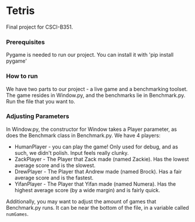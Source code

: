 # Tetris
Final project for CSCI-B351.

### Prerequisites
Pygame is needed to run our project. You can install it with 'pip install pygame'

### How to run
We have two parts to our project - a live game and a benchmarking toolset. The game resides in Window.py, and the benchmarks lie in Benchmark.py. Run the file that you want to.

### Adjusting Parameters
In Window.py, the constructor for Window takes a Player parameter, as does the Benchmark class in Benchmark.py. We have 4 players:
* HumanPlayer - you can play the game! Only used for debug, and as such, we didn't polish. Input feels really clunky.
* ZackPlayer - The Player that Zack made (named Zackie). Has the lowest average score and is the slowest.
* DrewPlayer - The Player that Andrew made (named Brock). Has a fair average score and is the fastest.
* YifanPlayer - The Player that Yifan made (named Numera). Has the highest average score (by a wide margin) and is fairly quick.

Additionally, you may want to adjust the amount of games that Benchmark.py runs. It can be near the bottom of the file, in a variable called `numGames`.